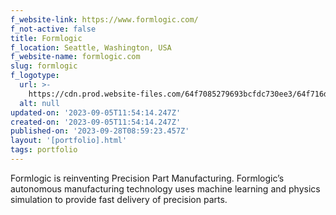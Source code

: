 ```yaml
---
f_website-link: https://www.formlogic.com/
f_not-active: false
title: Formlogic
f_location: Seattle, Washington, USA
f_website-name: formlogic.com
slug: formlogic
f_logotype:
  url: >-
    https://cdn.prod.website-files.com/64f7085279693bcfdc730ee3/64f716df2f8591aafae41fcf_Formlogic.png
  alt: null
updated-on: '2023-09-05T11:54:14.247Z'
created-on: '2023-09-05T11:54:14.247Z'
published-on: '2023-09-28T08:59:23.457Z'
layout: '[portfolio].html'
tags: portfolio
---
```


Formlogic is reinventing Precision Part Manufacturing. Formlogic’s autonomous manufacturing technology uses machine learning and physics simulation to provide fast delivery of precision parts.  

  

‍

